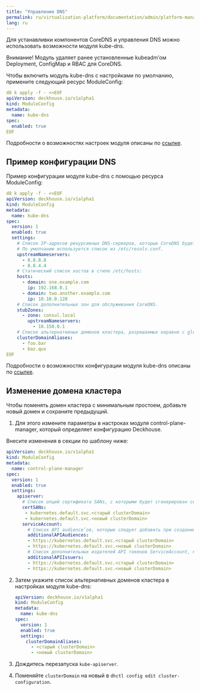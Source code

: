 ```yaml
---
title: "Управление DNS"
permalink: ru/virtualization-platform/documentation/admin/platform-management/network/dns.html
lang: ru
---
```


Для устанавливки компонентов CoreDNS и управления DNS можно использовать возможности модуля kube-dns.

Внимание! Модуль удаляет ранее установленные kubeadm’ом Deployment, ConfigMap и RBAC для CoreDNS.

Чтобы включить модуль kube-dns с настройками по умолчанию, примените следующий ресурс ModuleConfig:

```yaml
d8 k apply -f - <<EOF
apiVersion: deckhouse.io/v1alpha1
kind: ModuleConfig
metadata:
  name: kube-dns
spec:
  enabled: true
EOF
```

Подробности о возможностях настроек модуля описаны по [ссылке](todo,mc).

## Пример конфигурации DNS

Пример конфигурации модуля kube-dns с помощью ресурса ModuleConfig:

```yaml
d8 k apply -f - <<EOF
apiVersion: deckhouse.io/v1alpha1
kind: ModuleConfig
metadata:
  name: kube-dns
spec:
  version: 1
  enabled: true
  settings:
    # Список IP-адресов рекурсивных DNS-серверов, которые CoreDNS будет использовать для разрешения внешних доменов.
    # По умолчанию используется список из /etc/resolv.conf.
    upstreamNameservers:
      - 8.8.8.8
      - 8.8.4.4
    # Статический список хостов в стиле /etc/hosts:
    hosts:
      - domain: one.example.com
        ip: 192.168.0.1
      - domain: two.another.example.com
        ip: 10.10.0.128
    # Список дополнительных зон для обслуживания CoreDNS.
    stubZones:
      - zone: consul.local
        upstreamNameservers:
          - 10.150.0.1
    # Список альтернативных доменов кластера, разрешаемых наравне с global.discovery.clusterDomain.
    clusterDomainAliases:
      - foo.bar
      - baz.qux
EOF
```

Подробности о возможностях конфигурации модуля kube-dns описаны по [ссылке](todo,mc).

## Изменение домена кластера

Чтобы поменять домен кластера с минимальным простоем, добавьте новый домен и сохраните предыдущий. 

1. Для этого измените параметры в настроках модуля control-plane-manager, который определяет конфигурацию Deckhouse.

Внесите изменения в секции по шаблону ниже:

```yaml
apiVersion: deckhouse.io/v1alpha1
kind: ModuleConfig
metadata:
  name: control-plane-manager
spec:
  version: 1
  enabled: true
  settings:
    apiserver:
      # Список опций сертификата SANs, с которыми будет сгенерирован сертификат API-сервера.
      certSANs:
       - kubernetes.default.svc.<старый clusterDomain>
       - kubernetes.default.svc.<новый clusterDomain>
      serviceAccount:
        # Список API audience’ов, которые следует добавить при создании токенов ServiceAccount.
        additionalAPIAudiences:
        - https://kubernetes.default.svc.<старый clusterDomain>
        - https://kubernetes.default.svc.<новый clusterDomain>
        # Список дополнительных издателей API токенов ServiceAccount, которые нужно включить при их создании.
        additionalAPIIssuers:
        - https://kubernetes.default.svc.<старый clusterDomain>
        - https://kubernetes.default.svc.<новый clusterDomain>
```

2. Затем укажите список альтернативных доменов кластера в настройках модуля kube-dns:

   ```yaml
   apiVersion: deckhouse.io/v1alpha1
   kind: ModuleConfig
   metadata:
     name: kube-dns
   spec:
     version: 1
     enabled: true
     settings:
       clusterDomainAliases:
         - <старый clusterDomain>
         - <новый clusterDomain>
   ```

3. Дождитесь перезапуска `kube-apiserver`.
4. Поменяйте `clusterDomain` на новый в `dhctl config edit cluster-configuration`.
